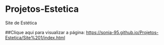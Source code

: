 # Projetos-Estetica
 Site de Estética 
 
 ##Clique aqui para visualizar a página:
 https://sonia-95.github.io/Projetos-Estetica/Site%201/index.html
